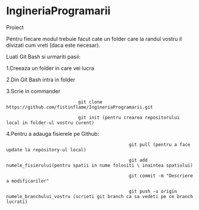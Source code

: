 # IngineriaProgramarii
Proiect

Pentru fiecare modul trebuie facut cate un folder care la randul vostru il divizati cum  vreti (daca este necesar).

Luati Git Bash si urmariti pasii:


1.Creeaza un folder in care vei lucra

2.Din Git Bash intra in folder

3.Scrie in commander

                               git clone https://github.com/fistinflame/IngineriaProgramarii.git

                               git init (pentru crearea repositorului local in folder-ul vostru curent)

4.Pentru a adauga fisierele pe Github:            

                                                  git pull (pentru a face update la repository-ul local)

                                                  git add numele_fisierului(pentru spatii in nume folositi \ inaintea spatiului)
                                                  
                                                  git commit -m "Descriere a modificarilor"
                                                  
                                                  git push -u origin numele_branchului_vostru (scrieti git branch ca sa vedeti pe ce branch lucrati)
